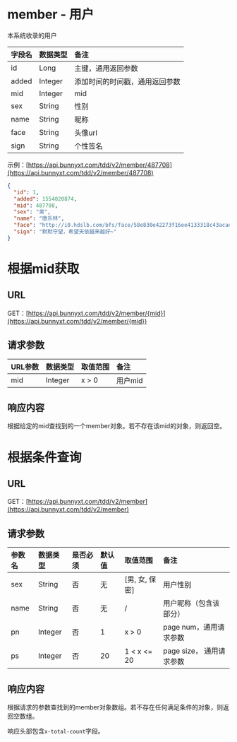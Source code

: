 # member - 用户

本系统收录的用户

字段名 | 数据类型 | 备注
:- | :- | :- 
id | Long | 主键，通用返回参数
added | Integer | 添加时间的时间戳，通用返回参数
mid | Integer | mid
sex | String | 性别
name | String | 昵称
face | String | 头像url
sign | String | 个性签名

示例：[https://api.bunnyxt.com/tdd/v2/member/487708](https://api.bunnyxt.com/tdd/v2/member/487708)

```JSON
{
  "id": 1,
  "added": 1554020874,
  "mid": 487708,
  "sex": "男",
  "name": "唐乐林",
  "face": "http://i0.hdslb.com/bfs/face/58e830e42273f16ee4133318c43acad106d76914.jpg",
  "sign": "默默守望，希望天依越来越好~"
}
```

# 根据mid获取

## URL

GET：[https://api.bunnyxt.com/tdd/v2/member/{mid}](https://api.bunnyxt.com/tdd/v2/member/{mid})

## 请求参数

URL参数 | 数据类型 | 取值范围 | 备注
:- | :- | :- | :-
mid | Integer | x > 0 | 用户mid

## 响应内容

根据给定的mid查找到的一个member对象。若不存在该mid的对象，则返回空。

# 根据条件查询

## URL

GET：[https://api.bunnyxt.com/tdd/v2/member](https://api.bunnyxt.com/tdd/v2/member)

## 请求参数

参数名 | 数据类型 | 是否必须 | 默认值 | 取值范围 | 备注
:- | :- | :- | :- | :- | :-
sex | String | 否 | 无 | [男, 女, 保密] | 用户性别
name | String | 否 | 无 | / | 用户昵称（包含该部分）
pn | Integer | 否 | 1 | x > 0 | page num，通用请求参数
ps | Integer | 否 | 20 | 1 < x <= 20 | page size， 通用请求参数

## 响应内容

根据请求的参数查找到的member对象数组。若不存在任何满足条件的对象，则返回空数组。

响应头部包含`x-total-count`字段。
